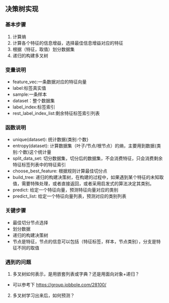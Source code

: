 ## 决策树实现

### 基本步骤

1. 计算熵
2. 计算各个特征的信息增益，选择最佳信息增益对应的特征
3. 根据（特征，取值）划分数据集
4. 递归的构建多叉树

### 变量说明
- feature_vec:一条数据对应的特征向量
- label:标签真实值
- sample:一条样本
- dataset：整个数据集
- label_index:标签索引
- rest_label_index_list:剩余特征标签索引列表

### 函数说明
- unique(dataset): 统计数据{类别:个数}
- entropy(dataset): 计算数据集（叶子/节点/根节点）的熵，主要用到数据{类别:个数}这个统计量
- split_data_set: 切分数据集，切分后的数据集，不会消费特征，只会消费剩余特征标签列表中的特征索引
- choose_best_feature: 根据规则计算最佳切分点
- build_tree: 递归的构建决策树，在构建的过程中，如果遇到某个特征的未知取值，需要特殊处理，或者直接返回，或者采用启发式的算法决定其类别。
- predict: 给定一个特征向量，预测特征向量对应的类别
- predict_list: 给定一个特征向量列表，预测对应的类别列表

### 关键步骤
- 最佳切分节点选择
- 划分数据
- 递归的构建决策树
- 节点是特征，节点的信息可以包括（特征标签，样本，节点类别），分支是特征不同的取值

### 遇到的问题
1. 多叉树如何表示，是用嵌套列表或字典？还是用面向对象+递归？
- 可以参考下 https://group.jobbole.com/28100/
2. 多叉树学习出来后，如何预测？

